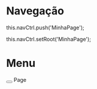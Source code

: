 # Navegação

this.navCtrl.push('MinhaPage');

this.navCtrl.setRoot('MinhaPage');


# Menu
<ion-header>
  <ion-navbar>
    <button ion-button menuToggle>
      <ion-icon name="menu"></ion-icon>
    </button>
    <ion-title>Page</ion-title>
  </ion-navbar>
</ion-header>

